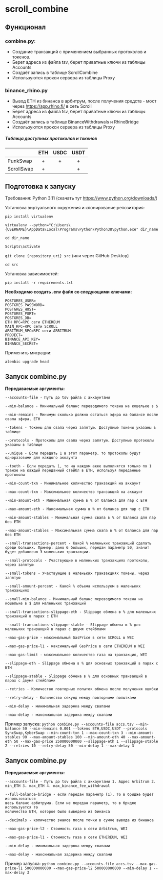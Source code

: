 # scroll_combine

## Функционал

### combine.py:
 - Создание транзакций с применением выбранных протоколов и токенов.
 - Берет адреса из файла tsv, берет приватные ключи из таблицы Accounts
 - Создаёт запись в таблице ScrollCombine
 - Используются прокси сервера из таблицы Proxy


### binance_rhino.py
 - Вывод ETH из бинанса в арбитрум, после получения средств - мост через https://app.rhino.fi/ в сеть Scroll
 - Берет адреса из файла tsv, берет приватные ключи из таблицы Accounts
 - Создаёт запись в таблице BinanceWithdrawals и RhinoBridge
 - Используются прокси сервера из таблицы Proxy


##### Таблица доступных протоколов и токенов

|            | ETH | USDC | USDT |
|------------|:---:|:----:|:----:|
| PunkSwap   |  +  |  +   |  +   |
| ScrollSwap |  +  |      |  +   |


## Подготовка к запуску
Требования: Python 3.11 (скачать тут https://www.python.org/downloads/)

Установка виртуального окружения и клонирование репозитория:

`pip install virtualenv`

`virtualenv --python="C:\Users\{USERNAME}\AppData\Local\Programs\Python\Python38\python.exe" dir_name`

`cd dir_name`

`Scripts\activate`

`git clone {repository_uri} src` (или через GitHub Desktop)

`cd src`

Установка зависимостей:

`pip install -r requirements.txt`

__Необходимо создать .env файл со следующими ключами:__

    POSTGRES_USER=
    POSTGRES_PASSWORD=
    POSTGRES_HOST=
    POSTGRES_PORT=
    POSTGRES_DB=
    ETH_RPC=RPC сети ETHEREUM
    MAIN_RPC=RPC сети SCROLL
    ARBITRUM_RPC=RPC сети ARBITRUM
    PROJECT=
    BINANCE_API_KEY=
    BINANCE_SECRET=

Применить миграции:

`alembic upgrade head`

## Запуск combine.py

__Передаваемые аргументы:__

    --accounts-file - Путь до tsv файла c аккаунтами

    --min-balance - Минимальный баланс переводимого токена на кошельке в $
    
    --min-remains - Минимум сколько должно остаться эфира на балансе после свапа эфира, ETH 

    --tokens - Токены для свапа через запятую. Доступные токены указаны в таблице

    --protocols - Протоколы для свапа через запятую. Доступные протоколы указаны в таблице

    --unique - Если передать 1 в этот параметр, то протоколы будут одноразовыми для каждого аккаунта
    
    --toeth - Если передать 1, то на каждом акке выполнятся только по 1 транзе на каждый переданный стейбл в ETH, используя переданные протоколы

    --min-count-txn - Минимальное количество транзакций на аккаунт

    --max-count-txn - Максимальное количество транзакций на аккаунт

    --min-amount-eth - Минимальная сумма в % от баланса для пар с ETH

    --max-amount-eth - Максимальная сумма в % от баланса для пар с ETH
   
    --min-amount-stables - Минимальная сумма свапа в % от баланса для пар без ETH

    --max-amount-stables - Максимальная сумма свапа в % от баланса для пар без ETH
    
    --small-transactions-percent - Какой % маленьких транзакций сделать среди больших. Пример: дано 6 больших, передан параметр 50, значит будет добавлено 3 маленьких транзакции.

    --small-protocols - Участвующие в маленьких транзакциях протоколы, через запятую

    --small-tokens - Участвующие в маленьких транзакциях токены, через запятую
    
    --small-amount-percent - Какой % объема используем в маленьких транзакциях
   
    --small-min-balance - Минимальный баланс переводимого токена на кошельке в $ для маленьких транзакций
   
    --small-transactions-slippage-eth - Slippage обмена в % для маленьких транзакций в парах с ETH

    --small-transactions-slippage-stable - Slippage обмена в % для маленьких транзакций в парах c двумя стейблами

    --max-gas-price - максимальный GasPrice в сети SCROLL в WEI

    --max-gas-price-l1 - максимальный GasPrice в сети ETHEREUM в WEI

    --max-gas-limit - максимальное количество газа на транзакцию, WEI
    
    --slippage-eth - Slippage обмена в % для основных транзакций в парах с ETH

    --slippage-stable - Slippage обмена в % для основных транзакций в парах c двумя стейблами

    --retries - Количество повторных попыток обмена после получения ошибки
    
    --retry-delay - Количество секунд между повторными попытками

    --min-delay - минимальная задержка между свапами
   
    --max-delay - максимальная задержка между свапами
    
Пример запуска:
`python combine.py --accounts-file accs.tsv --min-balance 50 --min-remains 0.001 --tokens ETH,USDC,USDT --protocols SyncSwap,KyberSwap --min-count-txn 1 --max-count-txn 3 --min-amount-stables 90 --max-amount-stables 100 --min-amount-eth 40 --max-amount-eth 50 --max-gas-price 250000000000 --slippage-eth 1 --slippage-stable 2 --retries 10 --retry-delay 50 --min-delay 1 --max-delay 3`


## Запуск combine.py

__Передаваемые аргументы:__

    --accounts-file - Путь до tsv файла c аккаунтами 1. Адрес Arbitrum 2. min_ETH 3. max_ETH 4. max_binance_fee_withdrawal
    
    --full-balance-bridge - если передан параметр (1), то в бридже будет использоваться 
    весь баланс арбитрума. Если не передан параметр, то в бридже используется то 
    количество ETH, которое было выведено из бинанса
    
    --decimals - количество знаков после точки в сумме вывода из бинанса
    
    --max-gas-price-l2 - Стоимость газа в сети Arbitrum, WEI

    --max-gas-price-l1 - Стоимость газа в сети ETHEREUM, WEI

    --min-delay - минимальная задержка между свапами
   
    --max-delay - максимальная задержка между свапами
    
Пример запуска:
`python combine.py --accounts-file accs.tsv --max-gas-price-l1 500000000000 --max-gas-price-l2 500000000000 --min-delay 1 --max-delay 3`

